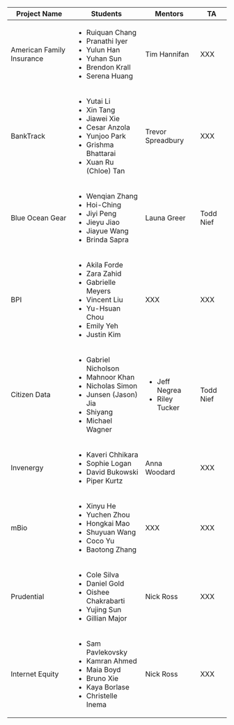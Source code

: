 
| Project Name | Students | Mentors | TA | 
| --- | --- | --- | --- | 
| American Family Insurance | <ul><li>Ruiquan Chang</li><li>Pranathi Iyer</li><li>Yulun Han</li><li>Yuhan Sun</li><li>Brendon Krall</li><li>Serena Huang</li></ul> | Tim Hannifan | XXX | 
| BankTrack | <ul><li>Yutai Li</li><li>Xin Tang</li><li>Jiawei Xie</li><li>Cesar Anzola</li><li>Yunjoo Park</li><li>Grishma Bhattarai</li><li>Xuan Ru (Chloe) Tan</li></ul> | Trevor Spreadbury | XXX |
| Blue Ocean Gear | <ul><li>Wenqian Zhang</li><li>Hoi-Ching</li><li>Jiyi Peng</li><li>Jieyu Jiao</li><li>Jiayue Wang</li><li>Brinda Sapra</li></ul> | Launa Greer | Todd Nief | 
| BPI | <ul><li>Akila Forde</li><li>Zara Zahid</li><li>Gabrielle Meyers</li><li>Vincent Liu</li><li>Yu-Hsuan Chou</li><li>Emily Yeh</li><li>Justin Kim</li> | XXX | XXX | 
| Citizen Data | <ul><li>Gabriel Nicholson</li><li>Mahnoor Khan</li><li>Nicholas Simon</li><li>Junsen (Jason) Jia</li><li>Shiyang</li><li>Michael Wagner</li></ul> | <ul><li>Jeff Negrea</li><li>Riley Tucker</li></ul> | Todd Nief |
| Invenergy | <ul><li>Kaveri Chhikara</li><li>Sophie Logan</li><li>David Bukowski</li><li>Piper Kurtz</li></ul> | Anna Woodard | XXX |
| mBio | <ul><li>Xinyu He</li><li>Yuchen Zhou</li><li>Hongkai Mao</li><li>Shuyuan Wang</li><li>Coco Yu</li><li>Baotong Zhang</li></ul> | XXX | XXX |
| Prudential | <ul><li>Cole Silva</li><li>Daniel Gold</li><li>Oishee Chakrabarti</li><li>Yujing Sun</li><li>Gillian Major</li></ul> | Nick Ross | XXX |
| Internet Equity | <ul><li>Sam Pavlekovsky</li><li>Kamran Ahmed</li><li>Maia Boyd</li><li>Bruno Xie</li><li>Kaya Borlase</li><li>Christelle Inema</li></ul> | Nick Ross | XXX |
